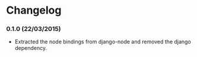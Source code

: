 Changelog
=========

### 0.1.0 (22/03/2015)

- Extracted the node bindings from django-node and removed the django dependency.
